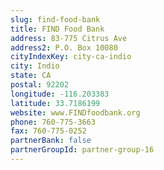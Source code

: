 ```yaml
---
slug: find-food-bank
title: FIND Food Bank
address: 83-775 Citrus Ave
address2: P.O. Box 10080
cityIndexKey: city-ca-indio
city: Indio
state: CA
postal: 92202
longitude: -116.203383
latitude: 33.7186199
website: www.FINDfoodbank.org
phone: 760-775-3663
fax: 760-775-0252
partnerBank: false
partnerGroupId: partner-group-16
---
```

